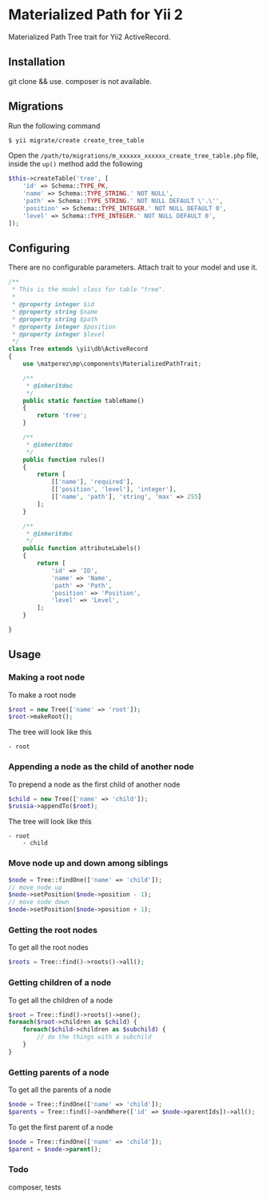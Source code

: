 # Materialized Path for Yii 2

Materialized Path Tree trait for Yii2 ActiveRecord.

## Installation

git clone && use. composer is not available. 

## Migrations

Run the following command

```bash
$ yii migrate/create create_tree_table
```

Open the `/path/to/migrations/m_xxxxxx_xxxxxx_create_tree_table.php` file,
inside the `up()` method add the following

```php
$this->createTable('tree', [
    'id' => Schema::TYPE_PK,
    'name' => Schema::TYPE_STRING.' NOT NULL',
    'path' => Schema::TYPE_STRING.' NOT NULL DEFAULT \'.\'',
    'position' => Schema::TYPE_INTEGER.' NOT NULL DEFAULT 0',
    'level' => Schema::TYPE_INTEGER.' NOT NULL DEFAULT 0',
]);
```

## Configuring

There are no configurable parameters. Attach trait to your model and use it. 

```php
/**
 * This is the model class for table "tree".
 *
 * @property integer $id
 * @property string $name
 * @property string $path
 * @property integer $position
 * @property integer $level
 */
class Tree extends \yii\db\ActiveRecord
{
    use \matperez\mp\components\MaterializedPathTrait;

    /**
     * @inheritdoc
     */
    public static function tableName()
    {
        return 'tree';
    }

    /**
     * @inheritdoc
     */
    public function rules()
    {
        return [
            [['name'], 'required'],
            [['position', 'level'], 'integer'],
            [['name', 'path'], 'string', 'max' => 255]
        ];
    }

    /**
     * @inheritdoc
     */
    public function attributeLabels()
    {
        return [
            'id' => 'ID',
            'name' => 'Name',
            'path' => 'Path',
            'position' => 'Position',
            'level' => 'Level',
        ];
    }

}
```

## Usage

### Making a root node

To make a root node

```php
$root = new Tree(['name' => 'root']);
$root->makeRoot();
```

The tree will look like this

```
- root
```

### Appending a node as the child of another node

To prepend a node as the first child of another node

```php
$child = new Tree(['name' => 'child']);
$russia->appendTo($root);
```

The tree will look like this

```
- root
    - child
```

### Move node up and down among siblings

```php
$node = Tree::findOne(['name' => 'child']);
// move node up
$node->setPosition($node->position - 1);
// move node down
$node->setPosition($node->position + 1);
```

### Getting the root nodes

To get all the root nodes

```php
$roots = Tree::find()->roots()->all();
```

### Getting children of a node

To get all the children of a node

```php
$root = Tree::find()->roots()->one();
foreach($root->children as $child) {
    foreach($child->children as $subchild) {
        // do the things with a subchild    
    }
}
```

### Getting parents of a node

To get all the parents of a node

```php
$node = Tree::findOne(['name' => 'child']);
$parents = Tree::find()->andWhere(['id' => $node->parentIds])->all();
```

To get the first parent of a node

```php
$node = Tree::findOne(['name' => 'child']);
$parent = $node->parent();
```

### Todo

composer, tests